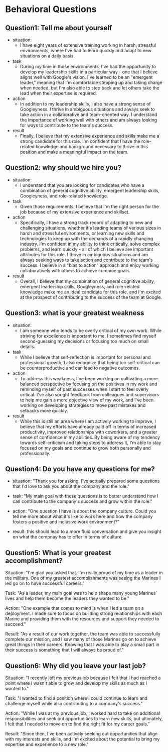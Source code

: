 # Behavioral Questions

## Question1: Tell me about yourself

* situation:
  * I have eight years of extensive training working in harsh, stressful environments, where I've had to learn quickly and adapt to new situations on a daily basis.
* task
  * During my time in those environments, I've had the opportunity to develop my leadership skills in a particular way - one that I believe aligns well with Google's vision. I've learned to be an "emergent leader," meaning that I'm comfortable stepping up and taking charge when needed, but I'm also able to step back and let others take the lead when their expertise is required.
* action
  * In addition to my leadership skills, I also have a strong sense of Googleyness. I thrive in ambiguous situations and always seek to take action in a collaborative and team-oriented way. I understand the importance of working well with others and am always looking for ways to contribute to the team's success.
* result
  * Finally, I believe that my extensive experience and skills make me a strong candidate for this role. I'm confident that I have the role-related knowledge and background necessary to thrive in this position and make a meaningful impact on the team.

## Question2: why should we hire you?

* situation:
  * I understand that you are looking for candidates who have a combination of general cognitive ability, emergent leadership skills, Googleyness, and role-related knowledge.
* task
  * Given those requirements, I believe that I'm the right person for the job because of my extensive experience and skillset.
* action
  * Specifically, I have a strong track record of adapting to new and challenging situations, whether it's leading teams of various sizes in harsh and stressful environments, or learning new skills and technologies to keep up with the demands of a rapidly changing industry. I'm confident in my ability to think critically, solve complex problems, and learn quickly - all of which I believe are important attributes for this role. I thrive in ambiguous situations and am always seeking ways to take action and contribute to the team's success. I believe in a "bias to action" approach and enjoy working collaboratively with others to achieve common goals.
* result
  * Overall, I believe that my combination of general cognitive ability, emergent leadership skills, Googleyness, and role-related knowledge make me an ideal candidate for this role, and I'm excited at the prospect of contributing to the success of the team at Google.

## Question3: what is your greatest weakness

* situation:
  * I am someone who tends to be overly critical of my own work. While striving for excellence is important to me, I sometimes find myself second-guessing my decisions or focusing too much on small details.
* task
  * While I believe that self-reflection is important for personal and professional growth, I also recognize that being too self-critical can be counterproductive and can lead to negative outcomes.
* action
  * To address this weakness, I've been working on cultivating a more balanced perspective by focusing on the positives in my work and reminding myself of past successes when I start to feel overly critical. I've also sought feedback from colleagues and supervisors to help me gain a more objective view of my work, and I've been working on developing strategies to move past mistakes and setbacks more quickly.
* result
  * While this is still an area where I am actively working to improve, I believe that my efforts have already paid off in terms of increased productivity, improved relationships with coworkers, and a greater sense of confidence in my abilities. By being aware of my tendency towards self-criticism and taking steps to address it, I'm able to stay focused on my goals and continue to grow both personally and professionally.

## Question4: Do you have any questions for me?

* situation:  "Thank you for asking. I've actually prepared some questions that I'd love to ask you about the company and the role."

* task: "My main goal with these questions is to better understand how I can contribute to the company's success and grow within the role."

* action: "One question I have is about the company culture. Could you tell me more about what it's like to work here and how the company fosters a positive and inclusive work environment?"

* result: this should lead to a more fluid conversation and give you insight on what the compnay has to offer in terms of culture.

## Question5: What is your greatest accomplishment?

 Situation: "I'm glad you asked that. I'm really proud of my time as a leader in the military. One of my greatest accomplishments was seeing the Marines I led go on to have successful careers."

Task: "As a leader, my main goal was to help shape many young Marines' lives and help them become the leaders they wanted to be."

 Action: "One example that comes to mind is when I led a team on a deployment. I made sure to focus on building strong relationships with each Marine and providing them with the resources and support they needed to succeed."

 Result: "As a result of our work together, the team was able to successfully complete our mission, and I saw many of those Marines go on to achieve great things in their careers. Knowing that I was able to play a small part in their success is something that I will always be proud of."

## Question6: Why did you leave your last job?

 Situation: "I recently left my previous job because I felt that I had reached a point where I wasn't able to grow and develop my skills as much as I wanted to."

Task: "I wanted to find a position where I could continue to learn and challenge myself while also contributing to a company's success."

Action: "While I was at my previous job, I worked hard to take on additional responsibilities and seek out opportunities to learn new skills, but ultimately, I felt that I needed to move on to find the right fit for my career goals."

Result: "Since then, I've been actively seeking out opportunities that align with my interests and skills, and I'm excited about the potential to bring my expertise and experience to a new role."
